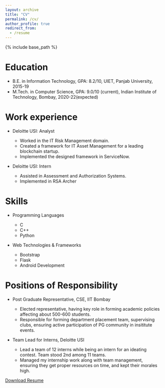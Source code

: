 ```yaml
---
layout: archive
title: "CV"
permalink: /cv/
author_profile: true
redirect_from:
  - /resume
---
```


{% include base_path %}

Education
======
* B.E. in Information Technology, GPA: 8.2/10, UIET, Panjab University, 2015-19
* M.Tech. in Computer Science, GPA: 9.0/10 (current), Indian Institute of Technology, Bombay, 2020-22(expected)

Work experience
======
* Deloitte USI: Analyst
  * Worked in the IT Risk Management domain.
  * Created a framework for IT Asset Management for a leading blockchain startup.
  * Implemented the designed framework in ServiceNow.

* Deloitte USI: Intern
  * Assisted in Assessment and Authorization Systems.
  * Implemented in RSA Archer
  
Skills
======
* Programming Languages
  * C
  * C++
  * Python

* Web Technologies & Frameworks
  * Bootstrap
  * Flask
  * Android Development
  
Positions of Responsibility
======
* Post Graduate Representative, CSE, IIT Bombay
  * Elected representative, having key role in forming academic policies affecting about 500-600 students.
  * Responsible for forming department placement team, supervising clubs, ensuring active participation of PG community in insititute events.

* Team Lead for Interns, Deloitte USI
  * Lead a team of 12 interns while being an intern for an ideating contest. Team stood 2nd among 11 teams.
  * Managed my internship work along with team management, ensuring they get proper resources on time, and kept their morales high.

[Download Resume](https://drive.google.com/file/d/1VAm-p9LK96zICifoWTNlWfpRIOcCTWQs/view?usp=sharing)